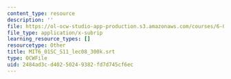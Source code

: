 ```yaml
---
content_type: resource
description: ''
file: https://ol-ocw-studio-app-production.s3.amazonaws.com/courses/6-01sc-introduction-to-electrical-engineering-and-computer-science-i-spring-2011/2484ad3cd40250249382fd7d745cf6ec_MIT6_01SC_S11_lec08_300k.vtt
file_type: application/x-subrip
learning_resource_types: []
resourcetype: Other
title: MIT6_01SC_S11_lec08_300k.srt
type: OCWFile
uid: 2484ad3c-d402-5024-9382-fd7d745cf6ec
---
```

